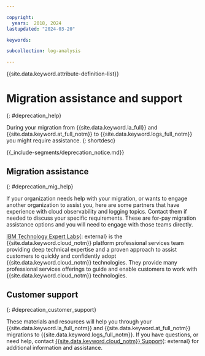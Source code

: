 ```yaml
---

copyright:
  years:  2018, 2024
lastupdated: "2024-03-20"

keywords:

subcollection: log-analysis

---
```


{{site.data.keyword.attribute-definition-list}}

# Migration assistance and support
{: #deprecation_help}

During your migration from {{site.data.keyword.la_full}} and {{site.data.keyword.at_full_notm}} to {{site.data.keyword.logs_full_notm}} you might require assistance.
{: shortdesc}

<!-- common deprecation notice -->
{{_include-segments/deprecation_notice.md}}

## Migration assistance
{: #deprecation_mig_help}

If your organization needs help with your migration, or wants to engage another organization to assist you, here are some partners that have experience with cloud observability and logging topics. Contact them if needed to discuss your specific requirements. These are for-pay migration assistance options and you will need to engage with those teams directly.

[IBM Technology Expert Labs](https://www.ibm.com/products/expertlabs){: external} is the {{site.data.keyword.cloud_notm}} platform professional services team providing deep technical expertise and a proven approach to assist customers to quickly and confidently adopt {{site.data.keyword.cloud_notm}} technologies. They provide many professional services offerings to guide and enable customers to work with {{site.data.keyword.cloud_notm}} technologies. 


## Customer support
{: #deprecation_customer_support}

These materials and resources will help you through your {{site.data.keyword.la_full_notm}} and {{site.data.keyword.at_full_notm}} migrations to {{site.data.keyword.logs_full_notm}}. If you have questions, or need help, contact [{{site.data.keyword.cloud_notm}} Support](https://cloud.ibm.com/unifiedsupport/supportcenter){: external} for additional information and assistance.



